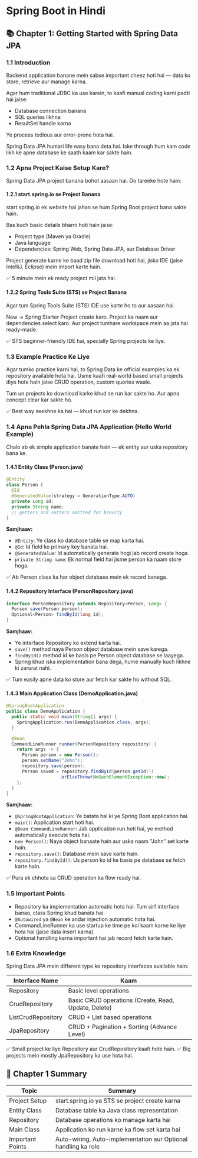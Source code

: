 # Spring Boot in Hindi

## 📚 Chapter 1: Getting Started with Spring Data JPA

### 1.1 Introduction

Backend application banane mein sabse important cheez hoti hai — data ko store, retrieve aur manage karna.

Agar hum traditional JDBC ka use karein, to kaafi manual coding karni padti hai jaise:

- Database connection banana
- SQL queries likhna
- ResultSet handle karna

Ye process tedious aur error-prone hota hai.

Spring Data JPA humari life easy bana deta hai. Iske through hum kam code likh ke apne database ke saath kaam kar sakte hain.

### 1.2 Apna Project Kaise Setup Kare?

Spring Data JPA project banana bohot aasaan hai. Do tareeke hote hain:

#### 1.2.1 start.spring.io se Project Banana

start.spring.io ek website hai jahan se hum Spring Boot project bana sakte hain.

Bas kuch basic details bharni hoti hain jaise:

- Project type (Maven ya Gradle)
- Java language
- Dependencies: Spring Web, Spring Data JPA, aur Database Driver

Project generate karne ke baad zip file download hoti hai, jisko IDE (jaise IntelliJ, Eclipse) mein import karte hain.

✅ 5 minute mein ek ready project mil jata hai.

#### 1.2.2 Spring Tools Suite (STS) se Project Banana

Agar tum Spring Tools Suite (STS) IDE use karte ho to aur aasaan hai.

New → Spring Starter Project create karo.
Project ka naam aur dependencies select karo.
Aur project tumhare workspace mein aa jata hai ready-made.

✅ STS beginner-friendly IDE hai, specially Spring projects ke liye.

### 1.3 Example Practice Ke Liye

Agar tumko practice karni hai, to Spring Data ke official examples ka ek repository available hota hai.
Usme kaafi real-world based small projects diye hote hain jaise CRUD operation, custom queries waale.

Tum un projects ko download karke khud se run kar sakte ho.
Aur apna concept clear kar sakte ho.

✅ Best way seekhne ka hai — khud run kar ke dekhna.

### 1.4 Apna Pehla Spring Data JPA Application (Hello World Example)

Chalo ab ek simple application banate hain — ek entity aur uska repository bana ke.

#### 1.4.1 Entity Class (Person.java)

```java
@Entity
class Person {
  @Id
  @GeneratedValue(strategy = GenerationType.AUTO)
  private Long id;
  private String name;
  // getters and setters omitted for brevity
}
```

**Samjhaav:**

- `@Entity`: Ye class ko database table se map karta hai.
- `@Id`: Id field ko primary key banata hai.
- `@GeneratedValue`: Id automatically generate hogi jab record create hoga.
- `private String name`: Ek normal field hai jisme person ka naam store hoga.

✅ Ab Person class ka har object database mein ek record banega.

#### 1.4.2 Repository Interface (PersonRepository.java)

```java
interface PersonRepository extends Repository<Person, Long> {
  Person save(Person person);
  Optional<Person> findById(long id);
}
```

**Samjhaav:**

- Ye interface Repository ko extend karta hai.
- `save()` method naya Person object database mein save karega.
- `findById()` method id ke basis pe Person object database se laayega.
- Spring khud iska implementation bana dega, hume manually kuch likhne ki zarurat nahi.

✅ Tum easily apne data ko store aur fetch kar sakte ho without SQL.

#### 1.4.3 Main Application Class (DemoApplication.java)

```java
@SpringBootApplication
public class DemoApplication {
  public static void main(String[] args) {
    SpringApplication.run(DemoApplication.class, args);
  }

  @Bean
  CommandLineRunner runner(PersonRepository repository) {
    return args -> {
      Person person = new Person();
      person.setName("John");
      repository.save(person);
      Person saved = repository.findById(person.getId())
                    .orElseThrow(NoSuchElementException::new);
    };
  }
}
```

**Samjhaav:**

- `@SpringBootApplication`: Ye batata hai ki ye Spring Boot application hai.
- `main()`: Application start hoti hai.
- `@Bean CommandLineRunner`: Jab application run hoti hai, ye method automatically execute hota hai.
- `new Person()`: Naya object banaate hain aur uska naam "John" set karte hain.
- `repository.save()`: Database mein save karte hain.
- `repository.findById()`: Us person ko id ke basis pe database se fetch karte hain.

✅ Pura ek chhota sa CRUD operation ka flow ready hai.

### 1.5 Important Points

- Repository ka implementation automatic hota hai: Tum sirf interface banao, class Spring khud banata hai.
- `@Autowired` ya `@Bean` ke andar injection automatic hota hai.
- CommandLineRunner ka use startup ke time pe koi kaam karne ke liye hota hai (jaise data insert karna).
- Optional handling karna important hai jab record fetch karte hain.

### 1.6 Extra Knowledge

Spring Data JPA mein different type ke repository interfaces available hain:

| Interface Name     | Kaam                                                 |
| ------------------ | ---------------------------------------------------- |
| Repository         | Basic level operations                               |
| CrudRepository     | Basic CRUD operations (Create, Read, Update, Delete) |
| ListCrudRepository | CRUD + List based operations                         |
| JpaRepository      | CRUD + Pagination + Sorting (Advance Level)          |

✅ Small project ke liye Repository aur CrudRepository kaafi hote hain.
✅ Big projects mein mostly JpaRepository ka use hota hai.

## 📖 Chapter 1 Summary

| Topic            | Summary                                                        |
| ---------------- | -------------------------------------------------------------- |
| Project Setup    | start.spring.io ya STS se project create karna                 |
| Entity Class     | Database table ka Java class representation                    |
| Repository       | Database operations ko manage karta hai                        |
| Main Class       | Application ko run karne ka flow set karta hai                 |
| Important Points | Auto-wiring, Auto-implementation aur Optional handling ka role |
